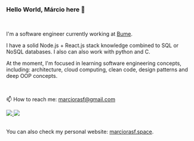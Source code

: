 ### Hello World, Márcio here 👋

<br>

I'm a software engineer currently working at [Bume](https://bume.com/).

I have a solid Node.js + React.js stack knowledge combined to SQL or NoSQL databases. I also can also work with python and C.

At the moment, I'm focused in learning software engineering concepts, including: architecture, cloud computing, clean code, design patterns and deep OOP concepts.


<br>

📫 How to reach me: marciorasf@gmail.com

<a href="mailto:marciorasf@gmail.com">
    <img src="https://img.shields.io/badge/Gmail-D14836?style=for-the-badge&logo=gmail&logoColor=white" />    
</a>

<a href="https://www.linkedin.com/in/marciorasf/">
    <img src="https://img.shields.io/badge/LinkedIn-0077B5?style=for-the-badge&logo=linkedin&logoColor=white" />    
</a>
  
<br>

<br>

You can also check my personal website: [marciorasf.space](https://marciorasf.space).
